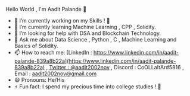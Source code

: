 Hello World , I'm Aadit Palande 👋
- 🔭 I’m currently working on my Skills ! 🙂
- 🌱 I’m currently learning Machine Learning , CPP , Solidity. 
- 🤔 I’m looking for help with DSA and Blockchain Technology.
- 💬 Ask me about Data Science , Python , C , Machine Learning and Basics of Solidity.
- 📫 How to reach me: [LinkedIn : https://www.linkedin.com/in/aadit-palande-839a8b22a](https://www.linkedin.com/in/aadit-palande-839a8b22a) , 
[Twitter : @aadit2002nov](https://twitter.com/aadit2002nov) , Discord : CoOLLaItAr#5816 , Email : aadit2002nov@gmail.com 
- 😄 Pronouns: He/His 
- ⚡ Fun fact: I spend my precious time into college studies ! 🙂
